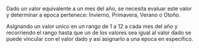 Dado un valor equivalente a un mes del año, se necesita evaluar este valor y determinar a epoca pertenece: Invierno, Primavera, Verano o Otoño.

Asignando un valor unico en un rango de 1 a 12 a cada mes del año y recorriendo el rango hasta que un de los valores sea igual al valor dado se puede vincular con el valor dado y así asignarlo a una epoca en especifico.